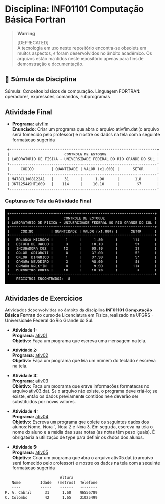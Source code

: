 # Disciplina: INF01101 Computação Básica Fortran

> **Warning**
> 
> [DEPRECATED]  
> A tecnologia em uso neste repositório encontra-se obsoleta em muitos aspectos, e foram desenvolvidos no âmbito acadêmico. Os arquivos estão mantidos neste repositório apenas para fins de demonstração e documentação. 

## :bookmark_tabs: Súmula da Disciplina
Súmula: Conceitos básicos de computação. Linguagem FORTRAN: operadores, expressões, comandos, subprogramas.

## Atividade Final

* **Programa:** [atvfim](src/ativfim.f90)  
  **Enunciado:** Criar um programa que abra o arquivo ativfim.dat (o arquivo será fornecido pelo professor) e mostre os dados na tela com a seguinte formatacao sugerida:
```
 +-------------------------------------------------------------------+
 |                         CONTROLE DE ESTOQUE                       |
 | LABORATORIO DE FISICA - UNIVERSIDADE FEDERAL DO RIO GRANDE DO SUL |
 +-------------------------------------------------------------------+ 
 |     CODIGO        | QUANTIDADE | VALOR (x1.000) |      SETOR      |
 +-------------------------------------------------------------------+
 | M47BCL1008122A1   |     31     |      1.90      |       118       |
 | JKT12544SHT1009   |    114     |     10.10      |        57       |
 +-------------------------------------------------------------------+ 
```  

### Capturas de Tela da Atividade Final
![Screenshot](images/screenshot-01.png)
<br />

## Atividades de Exercícios
Atividades desenvolvidas no âmbito da disciplina **INF01101 Computação Básica Fortran** do curso de Licenciatura em Física, realizado na UFGRS - Universidade Federal do Rio Grande do Sul.

* **Atividade 1:**  
  **Programa:** [ativ01](src/ativ01.f90)  
  **Objetivo:** Faça um programa que escreva uma mensagem na tela.
  
* **Atividade 2:**  
  **Programa:** [ativ02](src/ativ02.f90)  
  **Objetivo:** Faça um programa que leia um número do teclado e escreva na tela.

* **Atividade 3:**  
  **Programa:** [ativ03](src/ativ03.f90)  
  **Objetivo:** Faça um programa que grave informações formatadas no arquivo ativ03.dat. Se o arquivo não existe, o programa deve criá-lo; se existe, então os dados previamente contidos nele deverão ser substituídos por novos valores.

* **Atividade 4:**  
  **Programa:** [ativ04](src/ativ04.f90)  
  **Objetivo:** Escreva um programa que colete os seguintes dados dos alunos: Nome, Nota 1, Nota 2 e Nota 3. Em seguida, escreva na tela o nome do aluno e a média das suas notas (as notas têm peso iguais). É obrigatória a utilização de type para definir os dados dos alunos.

* **Atividade 5:**  
  **Programa:** [ativ05](src/ativ05.f90)  
  **Objetivo:** Criar um programa que abra o arquivo ativ05.dat (o arquivo será fornecido pelo professor) e mostre os dados na tela com a seguinte formatacao sugerida:  
```  
                         Altura
   Nome         Idade   (metros)  Telefone                         
   ----         -----    ------   --------
P. A. Cabral      31      1.60    96556789
C. Colombo        42      1.65    21025499
```

